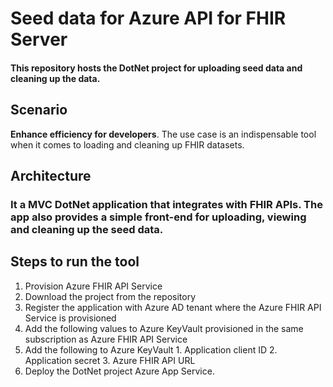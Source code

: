 # Seed data for Azure API for FHIR Server

#### This repository hosts the DotNet project for uploading seed data and cleaning up the data.

## Scenario

**Enhance efficiency for developers**. The use case is an indispensable tool when it comes to loading and cleaning up FHIR datasets.



## Architecture
### It a MVC DotNet application that integrates with FHIR APIs. The app also provides a simple front-end for uploading, viewing and cleaning up the seed data. 

## Steps to run the tool
1. Provision Azure FHIR API Service
2. Download the project from the repository
3. Register the application with Azure AD tenant where the Azure FHIR API Service is provisioned
4. Add the following values to Azure KeyVault provisioned in the same subscription as Azure FHIR API Service
5. Add the following to Azure KeyVault
         1. Application client ID
         2. Application secret
         3. Azure FHIR API URL
6. Deploy the DotNet project Azure App Service.

